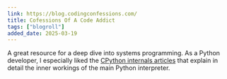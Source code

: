 ```yaml
---
link: https://blog.codingconfessions.com/
title: Cofessions Of A Code Addict
tags: ["blogroll"]
added_date: 2025-03-19
---
```


A great resource for a deep dive into systems programming. As a Python developer, I especially liked the [CPython internals articles](https://blog.codingconfessions.com/t/cpython-internals) that explain in detail the inner workings of the main Python interpreter.
